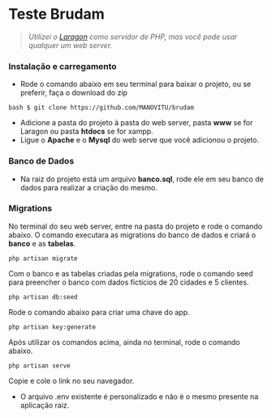 # Teste Brudam


> *Utilizei o [Laragon](https://laragon.org/download/index.html) como servidor de PHP, mas você pode usar qualquer um web server.*

### Instalação e carregamento

* Rode o comando abaixo em seu terminal para baixar o projeto, ou se preferir, faça o download do zip
```
bash $ git clone https://github.com/MANOVITU/brudam
```
* Adicione a pasta do projeto à pasta do web server, pasta **www** se for Laragon ou pasta **htdocs** se for xampp.
* Ligue o **Apache** e o **Mysql** do web serve que você adicionou o projeto.

### Banco de Dados

* Na raiz do projeto está um arquivo **banco.sql**, rode ele em seu banco de dados para realizar a criação do mesmo.

### Migrations

No terminal do seu web server, entre na pasta do projeto e rode o comando abaixo. O comando executara as migrations do banco de dados e criará o **banco** e as **tabelas**.

```
php artisan migrate
```
Com o banco e as tabelas criadas pela migrations, rode o comando seed para preencher o banco com dados fictícios de 20 cidades e 5 clientes.

```
php artisan db:seed
```

Rode o comando abaixo para criar uma chave do app.

```
php artisan key:generate
```

Após utilizar os comandos acima, ainda no terminal, rode o comando abaixo.

```
php artisan serve
```

Copie e cole o link no seu navegador.

* O arquivo .env existente é personalizado e não é o mesmo presente na aplicação raiz.

<!--
 ____                 _
| __ ) _ __ _   _  __| | __ _ _ __ ___
|  _ \| '__| | | |/ _` |/ _` | '_ ` _ \
| |_) | |  | |_| | (_| | (_| | | | | | |
|____/|_|   \__,_|\__,_|\__,_|_| |_| |_|
 -->

